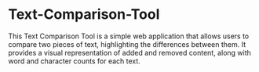 # Text-Comparison-Tool
This Text Comparison Tool is a simple web application that allows users to compare two pieces of text, highlighting the differences between them. It provides a visual representation of added and removed content, along with word and character counts for each text.
